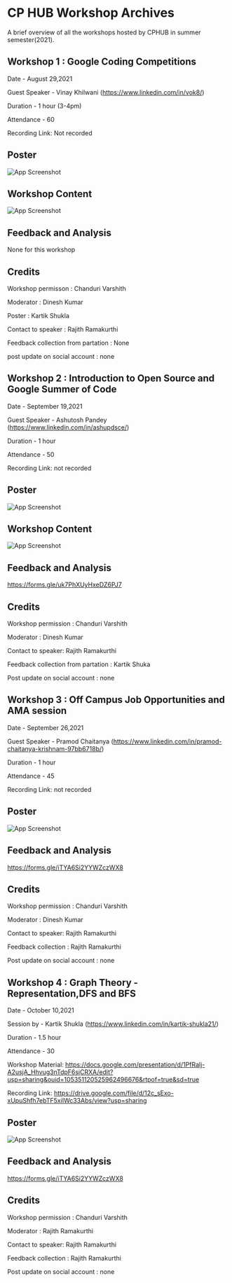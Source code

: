 # CP HUB Workshop Archives

A brief overview of all the workshops hosted by CPHUB in summer semester(2021).



## Workshop 1 : Google Coding Competitions

Date - August 29,2021


Guest Speaker - Vinay Khilwani (https://www.linkedin.com/in/vok8/)

Duration - 1 hour (3-4pm)

Attendance - 60


Recording Link: Not recorded 
  

## Poster

![App Screenshot](https://media.discordapp.net/attachments/825456942943436901/880477656330694726/Roadmap_to_cp_16.png?width=612&height=612)


## Workshop Content

![App Screenshot](https://media.discordapp.net/attachments/825456942943436901/880477701402681354/workshop_2.png?width=612&height=612)

  
## Feedback and Analysis

None for this workshop

  
## Credits

Workshop permisson : Chanduri Varshith

Moderator : Dinesh Kumar

Poster : Kartik Shukla

Contact to speaker : Rajith Ramakurthi

Feedback collection from partation : None

post update on social account : none 

## Workshop 2 : Introduction to Open Source and Google Summer of Code

Date - September 19,2021

Guest Speaker - Ashutosh Pandey (https://www.linkedin.com/in/ashupdsce/)

Duration - 1 hour

Attendance - 50

Recording Link: not recorded 

  

## Poster

![App Screenshot](https://media.discordapp.net/attachments/825456942943436901/888282642217316363/1.png?width=612&height=612)


## Workshop Content

![App Screenshot](https://media.discordapp.net/attachments/825456942943436901/888284667516710952/Roadmap_to_cp_17.png?width=612&height=612)

  
## Feedback and Analysis

https://forms.gle/uk7PhXUyHxeDZ6PJ7


## Credits

Workshop permission : Chanduri Varshith

Moderator : Dinesh Kumar

Contact to speaker: Rajith Ramakurthi

Feedback collection from partation : Kartik Shuka

Post update on social account : none 


## Workshop 3 : Off Campus Job Opportunities and AMA session

Date - September 26,2021

Guest Speaker - Pramod Chaitanya (https://www.linkedin.com/in/pramod-chaitanya-krishnam-97bb6718b/)

Duration - 1 hour

Attendance - 45

Recording Link: not recorded 

  

## Poster

![App Screenshot](https://media.discordapp.net/attachments/825456942943436901/891207906899398686/Roadmap_to_cp_22.png?width=612&height=612)

  
## Feedback and Analysis

https://forms.gle/iTYA6Si2YYWZczWX8


## Credits

Workshop permission : Chanduri Varshith

Moderator : Dinesh Kumar

Contact to speaker: Rajith Ramakurthi

Feedback collection : Rajith Ramakurthi

Post update on social account : none 


## Workshop 4 : Graph Theory - Representation,DFS and BFS

Date - October 10,2021

Session by - Kartik Shukla (https://www.linkedin.com/in/kartik-shukla21/)

Duration - 1.5 hour

Attendance - 30

Workshop Material: https://docs.google.com/presentation/d/1PfRalj-A2usjA_Hhvug3nTdpF6sjCRXA/edit?usp=sharing&ouid=105351120525962496676&rtpof=true&sd=true

Recording Link: https://drive.google.com/file/d/12c_sExo-xUpuShfh7ebTF5xiIWc33Abs/view?usp=sharing

 

## Poster

![App Screenshot](https://media.discordapp.net/attachments/825456942943436901/896268577953447967/BGRAPH_THEORY_2.png?width=464&height=612)

  
## Feedback and Analysis

https://forms.gle/iTYA6Si2YYWZczWX8


## Credits

Workshop permission : Chanduri Varshith

Moderator : Rajith Ramakurthi

Contact to speaker: Rajith Ramakurthi

Feedback collection : Rajith Ramakurthi

Post update on social account : none 
  
